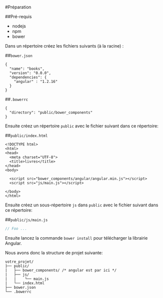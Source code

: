 #Préparation

##Pré-requis

- nodejs
- npm
- bower

Dans un répertoire créez les fichiers suivants (à la racine) :

##`bower.json`

    {
      "name": "books",
      "version": "0.0.0",
      "dependencies": {
        "angular" : "1.2.16"
      }
    }

##`.bowerrc`

    {
      "directory": "public/bower_components"
    }

Ensuite créez un répertoire `public` avec le fichier suivant dans ce répertoire:

##`public/index.html`

```hml
<!DOCTYPE html>
<html>
<head>
  <meta charset="UTF-8">
  <title>livres</title>
</head>
<body>

  <script src="bower_components/angular/angular.min.js"></script>
  <script src="js/main.js"></script>

</body>
</html>
```

Ensuite créez un sous-répertoire `js` dans `public` avec le fichier suivant dans ce répertoire:

##`public/js/main.js`

```javascript
// Foo ...
```

Ensuite lancez la commande `bower install` pour télécharger la librairie Angular.

Nous avons donc la structure de projet suivante:

    votre_projet/
    ├── public/
    |   ├── bower_components/ /* angular est par ici */
    |   ├── js/      
    |   |    └── main.js
    |   └── index.html
    ├── bower.json
    └── .bowerrc
